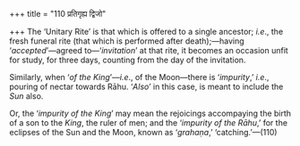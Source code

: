 +++
title = "110 प्रतिगृह्य द्विजो"

+++
The ‘Unitary Rite’ is that which is offered to a single ancestor;
*i.e*., the fresh funeral rite (that which is performed after
death);—having ‘*accepted*’—agreed to—‘*invitation*’ at that rite, it
becomes an occasion unfit for study, for three days, counting from the
day of the invitation.

Similarly, when ‘*of the King*’—*i.e*., of the Moon—there is
‘*impurity*,’ *i.e*., pouring of nectar towards Rāhu. ‘*Also*’ in this
case, is meant to include the *Sun* also.

Or, the ‘*impurity of the King*’ may mean the rejoicings accompaying the
birth of a son to the *King*, the ruler of men; and the ‘*impurity of
the Rāhu*,’ for the eclipses of the Sun and the Moon, known as
‘*grahaṇa*,’ ‘catching.’—(110)


